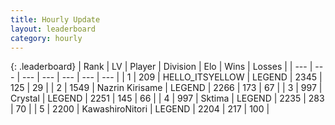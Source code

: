 ```yaml
---
title: Hourly Update
layout: leaderboard
category: hourly
---
```


{: .leaderboard}
| Rank | LV | Player | Division | Elo | Wins | Losses |
| --- | --- | --- | --- | --- | --- | --- |
| <span data-change="0">1</span> | 209 | <span title="ID: 528147">HELLO_ITSYELLOW</span> | LEGEND | <span data-change="0">2345</span> | <span data-change="0">125</span> | <span data-change="0">29</span> |
| <span data-change="0">2</span> | 1549 | <span title="ID: 315148">Nazrin Kirisame</span> | LEGEND | <span data-change="0">2266</span> | <span data-change="0">173</span> | <span data-change="0">67</span> |
| <span data-change="0">3</span> | 997 | <span title="ID: 163201">Crystal</span> | LEGEND | <span data-change="0">2251</span> | <span data-change="0">145</span> | <span data-change="0">66</span> |
| <span data-change="0">4</span> | 997 | <span title="ID: 353063">Sktima</span> | LEGEND | <span data-change="0">2235</span> | <span data-change="0">283</span> | <span data-change="0">70</span> |
| <span data-change="0">5</span> | 2200 | <span title="ID: 164871">KawashiroNitori</span> | LEGEND | <span data-change="0">2204</span> | <span data-change="0">217</span> | <span data-change="0">100</span> |